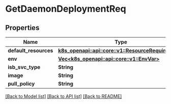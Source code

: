 # GetDaemonDeploymentReq

## Properties

Name | Type | Description | Notes
------------ | ------------- | ------------- | -------------
**default_resources** | [**k8s_openapi::api::core::v1::ResourceRequirements**](k8s_openapi::api::core::v1::ResourceRequirements.md) |  | 
**env** | [**Vec<k8s_openapi::api::core::v1::EnvVar>**](k8s_openapi::api::core::v1::EnvVar.md) |  | 
**isb_svc_type** | **String** |  | 
**image** | **String** |  | 
**pull_policy** | **String** |  | 

[[Back to Model list]](../README.md#documentation-for-models) [[Back to API list]](../README.md#documentation-for-api-endpoints) [[Back to README]](../README.md)


